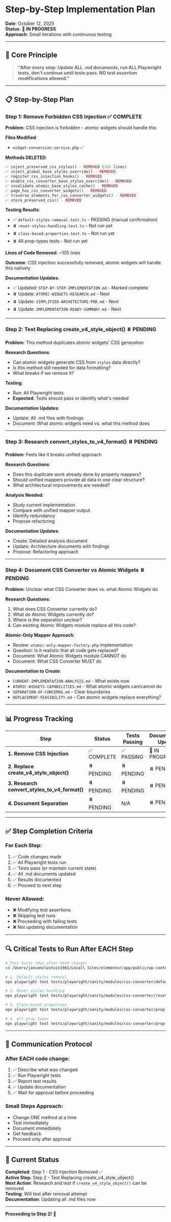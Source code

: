# Step-by-Step Implementation Plan

**Date**: October 12, 2025  
**Status**: 🚧 **IN PROGRESS**  
**Approach**: Small iterations with continuous testing

---

## 🎯 **Core Principle**

> **"After every step: Update ALL .md documents, run ALL Playwright tests, don't continue until tests pass. NO test assertion modifications allowed."**

---

## 📋 **Step-by-Step Plan**

### **Step 1: Remove Forbidden CSS Injection** ✅ COMPLETE

**Problem**: CSS injection is forbidden - atomic widgets should handle this

**Files Modified**:
- `widget-conversion-service.php` ✅

**Methods DELETED**:
```php
✅ inject_preserved_css_styles() - REMOVED (105 lines)
✅ inject_global_base_styles_override() - REMOVED
✅ register_css_injection_hooks() - REMOVED
✅ enable_css_converter_base_styles_override() - REMOVED
✅ invalidate_atomic_base_styles_cache() - REMOVED
✅ page_has_css_converter_widgets() - REMOVED
✅ traverse_elements_for_css_converter_widgets() - REMOVED
✅ store_preserved_css() - REMOVED
```

**Testing Results**:
- ✅ `default-styles-removal.test.ts` - PASSING (manual confirmation)
- ⏸️ `reset-styles-handling.test.ts` - Not run yet
- ⏸️ `class-based-properties.test.ts` - Not run yet
- ⏸️ All prop-types tests - Not run yet

**Lines of Code Removed**: ~105 lines

**Outcome**: CSS injection successfully removed, atomic widgets will handle this natively

**Documentation Updates**:
- ✅ Updated: `STEP-BY-STEP-IMPLEMENTATION.md` - Marked complete
- ⏸️ Update: `ATOMIC-WIDGETS-RESEARCH.md` - Next
- ⏸️ Update: `SIMPLIFIED-ARCHITECTURE-PRD.md` - Next
- ⏸️ Update: `IMPLEMENTATION-READY-SUMMARY.md` - Next

---

### **Step 2: Test Replacing create_v4_style_object()** ⏸️ PENDING

**Problem**: This method duplicates atomic widgets' CSS generation

**Research Questions**:
- Can atomic widgets generate CSS from `styles` data directly?
- Is this method still needed for data formatting?
- What breaks if we remove it?

**Testing**:
- Run: All Playwright tests
- **Expected**: Tests should pass or identify what's needed

**Documentation Updates**:
- Update: All .md files with findings
- Document: What atomic widgets need vs. what this method does

---

### **Step 3: Research convert_styles_to_v4_format()** ⏸️ PENDING

**Problem**: Feels like it breaks unified approach

**Research Questions**:
- Does this duplicate work already done by property mappers?
- Should unified mappers provide all data in one clear structure?
- What architectural improvements are needed?

**Analysis Needed**:
- Study current implementation
- Compare with unified mapper output
- Identify redundancy
- Propose refactoring

**Documentation Updates**:
- Create: Detailed analysis document
- Update: Architecture documents with findings
- Propose: Refactoring approach

---

### **Step 4: Document CSS Converter vs Atomic Widgets** ⏸️ PENDING

**Problem**: Unclear what CSS Converter does vs. what Atomic Widgets do

**Research Questions**:
1. What does CSS Converter currently do?
2. What do Atomic Widgets currently do?
3. Where is the separation unclear?
4. Can existing Atomic Widgets module replace all this code?

**Atomic-Only Mapper Approach**:
- Review: `atomic-only-mapper-factory.php` implementation
- Question: Is it realistic that all code gets replaced?
- Document: What Atomic Widgets module CANNOT do
- Document: What CSS Converter MUST do

**Documentation to Create**:
- `CURRENT-IMPLEMENTATION-ANALYSIS.md` - What exists now
- `ATOMIC-WIDGETS-CAPABILITIES.md` - What atomic widgets can/cannot do
- `SEPARATION-OF-CONCERNS.md` - Clear boundaries
- `REPLACEMENT-FEASIBILITY.md` - Can atomic widgets replace everything?

---

## 📊 **Progress Tracking**

| Step | Status | Tests Passing | Documentation Updated |
|------|--------|---------------|---------------------|
| **1. Remove CSS Injection** | ✅ COMPLETE | ✅ PASSING | 🔄 IN PROGRESS |
| **2. Replace create_v4_style_object()** | ⏸️ PENDING | ⏸️ PENDING | ⏸️ PENDING |
| **3. Research convert_styles_to_v4_format()** | ⏸️ PENDING | ⏸️ PENDING | ⏸️ PENDING |
| **4. Document Separation** | ⏸️ PENDING | N/A | ⏸️ PENDING |

---

## ✅ **Step Completion Criteria**

### **For Each Step**:
1. ✅ Code changes made
2. ✅ All Playwright tests run
3. ✅ Tests pass (or maintain current state)
4. ✅ All .md documents updated
5. ✅ Results documented
6. ✅ Proceed to next step

### **Never Allowed**:
- ❌ Modifying test assertions
- ❌ Skipping test runs
- ❌ Proceeding with failing tests
- ❌ Not updating documentation

---

## 🔍 **Critical Tests to Run After EACH Step**

```bash
# Test Suite (Run after EACH change)
cd /Users/janvanvlastuin1981/Local\ Sites/elementor/app/public/wp-content/plugins/elementor-css

# 1. Default styles removal
npx playwright test tests/playwright/sanity/modules/css-converter/default-styles/default-styles-removal.test.ts

# 2. Reset styles handling
npx playwright test tests/playwright/sanity/modules/css-converter/reset-styles/reset-styles-handling.test.ts

# 3. Class-based properties
npx playwright test tests/playwright/sanity/modules/css-converter/prop-types/class-based-properties.test.ts

# 4. All prop types
npx playwright test tests/playwright/sanity/modules/css-converter/prop-types/
```

---

## 📝 **Communication Protocol**

### **After EACH code change**:
1. ✅ Describe what was changed
2. ✅ Run Playwright tests
3. ✅ Report test results
4. ✅ Update documentation
5. ✅ Wait for approval before proceeding

### **Small Steps Approach**:
- Change ONE method at a time
- Test immediately
- Document immediately
- Get feedback
- Proceed only after approval

---

## 🚀 **Current Status**

**Completed**: Step 1 - CSS Injection Removed ✅  
**Active Step**: Step 2 - Test Replacing create_v4_style_object()  
**Next Action**: Research and test if `create_v4_style_object()` can be removed  
**Testing**: Will test after removal attempt  
**Documentation**: Updating all .md files now

---

**Proceeding to Step 2!** 🎯

